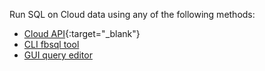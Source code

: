 Run SQL on Cloud data using any of the following methods:

* [Cloud API](https://api-docs-featurebase-cloud.redoc.ly/latest#tag/Query){:target="_blank"}
* [CLI fbsql tool](/docs/tools/fbsql/fbsql-running-sql)
* [GUI query editor](/docs/cloud/cloud-query/cloud-query-home)
